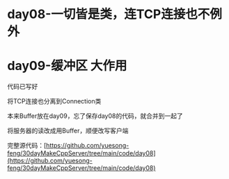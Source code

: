 # day08-一切皆是类，连TCP连接也不例外
# day09-缓冲区 大作用
代码已写好

将TCP连接也分离到Connection类

本来Buffer放在day09，忘了保存day08的代码，就合并到一起了

将服务器的读改成用Buffer，顺便改写客户端

完整源代码：[https://github.com/yuesong-feng/30dayMakeCppServer/tree/main/code/day08](https://github.com/yuesong-feng/30dayMakeCppServer/tree/main/code/day08)
